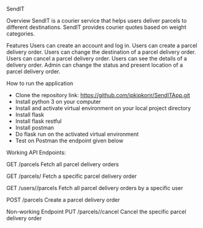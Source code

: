 SendIT

Overview
SendIT is a courier service that helps users deliver parcels to different destinations. SendIT provides courier quotes based on weight categories.

Features
Users can create an account and log in.
Users can create a parcel delivery order.
Users can change the destination of a parcel delivery order.
Users can cancel a parcel delivery order.
Users can see the details of a delivery order.
Admin can change the status and present location of a parcel delivery order.

How to run the application
- Clone the repository link: https://github.com/ipkipkorir/SendITApp.git 
- Install python 3 on your computer
- Install and activate virtual environment on your local project directory
- Install flask
- Install flask restful
- Install postman
- Do flask run on the activated virtual environment
- Test on Postman the endpoint given below


Working API Endpoints:

GET /parcels
Fetch all parcel delivery orders

GET /parcels/<parcelId> 
Fetch a specific parcel delivery order

GET /users/<userId>/parcels
Fetch all parcel delivery orders by a specific user

POST /parcels
Create a parcel delivery order

Non-working Endpoint
PUT /parcels/<parcelId>/cancel
Cancel the specific parcel delivery order
